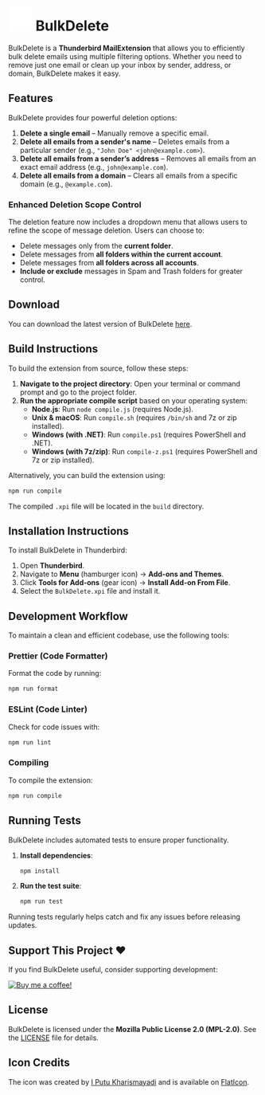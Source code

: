 # ![icon](src/icons/icon48_inverted.png) BulkDelete

BulkDelete is a **Thunderbird MailExtension** that allows you to efficiently bulk delete emails using multiple filtering options. Whether you need to remove just one email or clean up your inbox by sender, address, or domain, BulkDelete makes it easy.

## Features

BulkDelete provides four powerful deletion options:

1. **Delete a single email** – Manually remove a specific email.
2. **Delete all emails from a sender's name** – Deletes emails from a particular sender (e.g., `"John Doe" <john@example.com>`).
3. **Delete all emails from a sender’s address** – Removes all emails from an exact email address (e.g., `john@example.com`).
4. **Delete all emails from a domain** – Clears all emails from a specific domain (e.g., `@example.com`).

### **Enhanced Deletion Scope Control**

The deletion feature now includes a dropdown menu that allows users to refine the scope of message deletion. Users can choose to:

- Delete messages only from the **current folder**.
- Delete messages from **all folders within the current account**.
- Delete messages from **all folders across all accounts**.
- **Include or exclude** messages in Spam and Trash folders for greater control.

## Download

You can download the latest version of BulkDelete [here](https://github.com/LucBennett/BulkDelete/releases/latest).

## Build Instructions

To build the extension from source, follow these steps:

1. **Navigate to the project directory**: Open your terminal or command prompt and go to the project folder.
2. **Run the appropriate compile script** based on your operating system:
   - **Node.js**: Run `node compile.js` (requires Node.js).
   - **Unix & macOS**: Run `compile.sh` (requires `/bin/sh` and 7z or zip installed).
   - **Windows (with .NET)**: Run `compile.ps1` (requires PowerShell and .NET).
   - **Windows (with 7z/zip)**: Run `compile-z.ps1` (requires PowerShell and 7z or zip installed).

Alternatively, you can build the extension using:

```bash
npm run compile
```

The compiled `.xpi` file will be located in the `build` directory.

## Installation Instructions

To install BulkDelete in Thunderbird:

1. Open **Thunderbird**.
2. Navigate to **Menu** (hamburger icon) → **Add-ons and Themes**.
3. Click **Tools for Add-ons** (gear icon) → **Install Add-on From File**.
4. Select the `BulkDelete.xpi` file and install it.

## Development Workflow

To maintain a clean and efficient codebase, use the following tools:

### Prettier (Code Formatter)

Format the code by running:

```bash
npm run format
```

### ESLint (Code Linter)

Check for code issues with:

```bash
npm run lint
```

### Compiling

To compile the extension:

```bash
npm run compile
```

## Running Tests

BulkDelete includes automated tests to ensure proper functionality.

1. **Install dependencies**:

   ```bash
   npm install
   ```

2. **Run the test suite**:

   ```bash
   npm run test
   ```

Running tests regularly helps catch and fix any issues before releasing updates.

## Support This Project ❤️

If you find BulkDelete useful, consider supporting development:

[![Buy me a coffee!](https://img.shields.io/badge/Donate-PayPal-blue.svg)](https://paypal.me/LucBenn)

## License

BulkDelete is licensed under the **Mozilla Public License 2.0 (MPL-2.0)**. See the [LICENSE](LICENSE) file for details.

## Icon Credits

The icon was created by [I Putu Kharismayadi](https://www.flaticon.com/authors/i-putu-kharismayadi) and is available on [FlatIcon](https://www.flaticon.com/free-icon/bulk-delete-emails_15953945).
